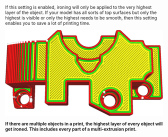 If this setting is enabled, ironing will only be applied to the very highest layer of the object. If your model has all sorts of top surfaces but only the highest is visible or only the highest needs to be smooth, then this setting enables you to save a lot of printing time.

![The semicircle in the lower layer does not get ironed](../../../articles/images/ironing_only_highest_layer.png)

**If there are multiple objects in a print, the highest layer of every object will get ironed. This includes every part of a multi-extrusion print.**